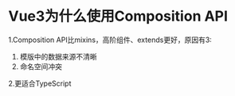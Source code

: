 # Vue3为什么使用Composition API


1.Composition API比mixins，高阶组件、extends更好，原因有3:

1. 模版中的数据来源不清晰
2. 命名空间冲突

2.更适合TypeScript
